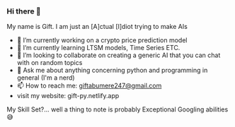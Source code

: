 ### Hi there 👋
My name is Gift. I am just an [A]ctual [I]diot trying to make AIs

- 🔭 I’m currently working on a crypto price prediction model
- 🌱 I’m currently learning LTSM models, Time Series ETC.
- 👯 I’m looking to collaborate on creating a generic AI that you can chat with on random topics
- 💬 Ask me about anything concerning python and programming in general (I'm a nerd)
- 📫 How to reach me: giftabumere247@gmail.com
- visit my website: gift-py.netlify.app

My Skill Set?...
well a thing to note is probably Exceptional Googling abilities 😅

